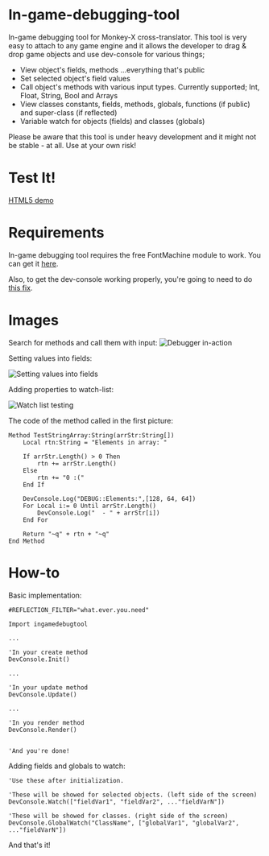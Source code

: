 In-game-debugging-tool
======================

In-game debugging tool for Monkey-X cross-translator.
This tool is very easy to attach to any game engine and it allows the developer
to drag & drop game objects and use dev-console for various things;
 - View object's fields, methods ...everything that's public
 - Set selected object's field values
 - Call object's methods with various input types. Currently supported; Int, Float, String, Bool and Arrays
 - View classes constants, fields, methods, globals, functions (if public) and super-class (if reflected)
 - Variable watch for objects (fields) and classes (globals)

Please be aware that this tool is under heavy development and it might not be stable - at all.
Use at your own risk!

Test It!
========
[HTML5 demo](http://misthema.anapnea.net/igdt/)


Requirements
============

In-game debugging tool requires the free FontMachine module to work.
You can get it [here](https://code.google.com/p/fontmachine/).

Also, to get the dev-console working properly, you're going to need to do [this fix](http://www.jungleide.com/?topic=gettextwidth/#post-5719).


Images
======

Search for methods and call them with input:
![Debugger in-action](http://puu.sh/aibkb/18155597ce.png)

Setting values into fields:

![Setting values into fields](http://puu.sh/akF58/2ebf433e63.png)

Adding properties to watch-list:

![Watch list testing](http://puu.sh/aoW5g/7224b9c747.png)


The code of the method called in the first picture:
```monkey
Method TestStringArray:String(arrStr:String[])
    Local rtn:String = "Elements in array: "
        
    If arrStr.Length() > 0 Then
        rtn += arrStr.Length()
    Else
        rtn += "0 :("
    End If
        
    DevConsole.Log("DEBUG::Elements:",[128, 64, 64])
    For Local i:= 0 Until arrStr.Length()
        DevConsole.Log("  - " + arrStr[i])
    End For
        
    Return "~q" + rtn + "~q"
End Method
```



How-to
======

Basic implementation:
```monkey
#REFLECTION_FILTER="what.ever.you.need"

Import ingamedebugtool

...

'In your create method
DevConsole.Init()

...

'In your update method
DevConsole.Update()

...

'In you render method
DevConsole.Render()


'And you're done!
```


Adding fields and globals to watch:
```monkey
'Use these after initialization.

'These will be showed for selected objects. (left side of the screen)
DevConsole.Watch(["fieldVar1", "fieldVar2", ..."fieldVarN"])

'These will be showed for classes. (right side of the screen)
DevConsole.GlobalWatch("ClassName", ["globalVar1", "globalVar2", ..."fieldVarN"])
```

And that's it!
